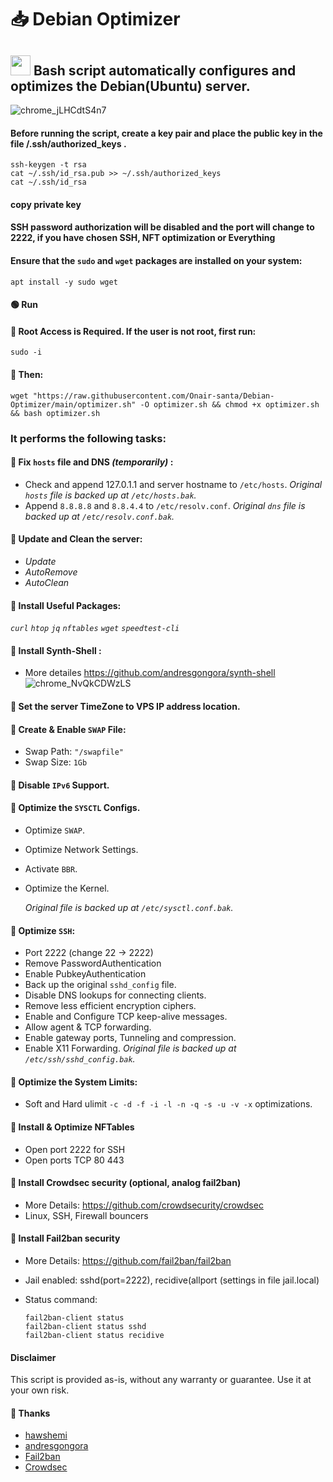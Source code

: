 # 📥 Debian Optimizer

## <a href="#"><img src="https://github.com/vpnhood/VpnHood/wiki/images/logo-linux.png" width="32" height="32"></a> Bash script automatically configures and optimizes the  Debian(Ubuntu) server.
![chrome_jLHCdtS4n7](https://github.com/user-attachments/assets/3c7a302a-a57b-45ae-95fc-920469d085f5)

#### Before running the script, create a key pair and place the public key in the file /.ssh/authorized_keys .
```
ssh-keygen -t rsa
cat ~/.ssh/id_rsa.pub >> ~/.ssh/authorized_keys
cat ~/.ssh/id_rsa
```
#### copy private key 
#### SSH password authorization will be disabled and the port will change to 2222, if you have chosen SSH, NFT optimization or Everything

#### Ensure that the `sudo` and `wget` packages are installed on your system:

```
apt install -y sudo wget
```

#### 🟢 Run

#### 💠 Root Access is Required. If the user is not root, first run:

```
sudo -i
```

#### 💠 Then:

```
wget "https://raw.githubusercontent.com/Onair-santa/Debian-Optimizer/main/optimizer.sh" -O optimizer.sh && chmod +x optimizer.sh && bash optimizer.sh
```

### It performs the following tasks:

#### 💠 Fix `hosts` file and DNS _(temporarily)_ :

- Check and append 127.0.1.1 and server hostname to `/etc/hosts`. 
  *Original `hosts` file is backed up at `/etc/hosts.bak`.*
- Append `8.8.8.8` and `8.8.4.4` to `/etc/resolv.conf`. 
  *Original `dns` file is backed up at `/etc/resolv.conf.bak`.*

#### 💠 Update and Clean the server:

- _Update_
- _AutoRemove_
- _AutoClean_

#### 💠 Install Useful Packages:

 _`curl`_  _`htop`_  _`jq`_  _`nftables`_  _`wget`_ _`speedtest-cli`_ 

#### 💠 Install Synth-Shell :

- More detailes https://github.com/andresgongora/synth-shell
![chrome_NvQkCDWzLS](https://github.com/user-attachments/assets/280fbfbe-866c-437e-a714-2e383259f29b)


#### 💠 Set the server TimeZone to VPS IP address location.

#### 💠 Create & Enable `SWAP` File:

- Swap Path: `"/swapfile"`
- Swap Size: `1Gb`

#### 💠 Disable `IPv6` Support.

#### 💠 Optimize the `SYSCTL` Configs.

- Optimize `SWAP`.

- Optimize Network Settings.

- Activate `BBR`.

- Optimize the Kernel.
  
    *Original file is backed up at `/etc/sysctl.conf.bak`.*

#### 💠 Optimize `SSH`:

- Port 2222 (change 22 → 2222)
- Remove PasswordAuthentication
- Enable PubkeyAuthentication
- Back up the original `sshd_config` file.
- Disable DNS lookups for connecting clients.
- Remove less efficient encryption ciphers.
- Enable and Configure TCP keep-alive messages.
- Allow agent & TCP forwarding.
- Enable gateway ports, Tunneling and compression.
- Enable X11 Forwarding.
    *Original file is backed up at `/etc/ssh/sshd_config.bak`.*

#### 💠 Optimize the System Limits:

- Soft and Hard ulimit `-c -d -f -i -l -n -q -s -u -v -x` optimizations.

#### 💠 Install & Optimize NFTables

- Open port 2222 for SSH
- Open ports TCP 80 443

#### 💠 Install Crowdsec security (optional, analog fail2ban)

- More Details: https://github.com/crowdsecurity/crowdsec
- Linux, SSH, Firewall bouncers

#### 💠 Install Fail2ban security

- More Details: https://github.com/fail2ban/fail2ban
- Jail enabled: sshd(port=2222), recidive(allport (settings in file jail.local)
- Status command:
  
  ```
  fail2ban-client status
  fail2ban-client status sshd
  fail2ban-client status recidive
  ```

#### Disclaimer

This script is provided as-is, without any warranty or guarantee. Use it at your own risk.

#### 💠 Thanks
- [hawshemi](https://github.com/hawshemi/Linux-Optimizer)
- [andresgongora](https://github.com/andresgongora/synth-shell)
- [Fail2ban](https://github.com/fail2ban/fail2ban)
- [Crowdsec](https://github.com/crowdsecurity/crowdsec)
